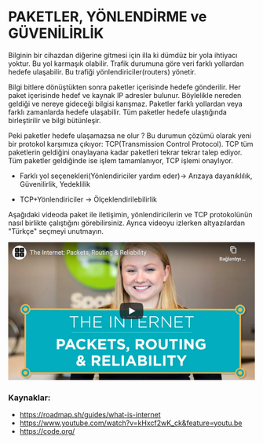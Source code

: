 # PAKETLER, YÖNLENDİRME ve GÜVENİLİRLİK

Bilginin bir cihazdan diğerine gitmesi için illa ki dümdüz bir yola ihtiyacı yoktur. Bu yol karmaşık olabilir. Trafik durumuna göre veri farklı yollardan hedefe ulaşabilir. Bu trafiği yönlendiriciler(routers) yönetir.

Bilgi bitlere dönüştükten sonra paketler içerisinde hedefe gönderilir. Her paket içerisinde hedef ve kaynak IP adresler bulunur. Böylelikle nereden geldiği ve nereye gideceği bilgisi karışmaz. Paketler farklı yollardan veya farklı zamanlarda hedefe ulaşabilir. Tüm paketler hedefe ulaştığında birleştirilir ve bilgi bütünleşir.

Peki paketler hedefe ulaşamazsa ne olur ? Bu durumun çözümü olarak yeni bir protokol karşımıza çıkıyor: TCP(Transmission Control Protocol). TCP tüm paketlerin geldiğini onaylayana kadar paketleri tekrar tekrar talep ediyor. Tüm paketler geldiğinde ise işlem tamamlanıyor, TCP işlemi onaylıyor.

* Farklı yol seçenekleri(Yönlendiriciler yardım eder)-> Arızaya dayanıklılık, Güvenilirlik, Yedeklilik

* TCP+Yönlendiriciler -> Ölçeklendirilebilirlik

Aşağıdaki videoda paket ile iletişimin, yönlendiricilerin ve TCP protokolünün nasıl birlikte çalıştığını görebilirsiniz. Ayrıca videoyu izlerken altyazılardan "Türkçe" seçmeyi unutmayın.

[![packets_routers_reliability](figures/packets_routing_reliability.PNG)](https://www.youtube.com/watch?v=AYdF7b3nMto&feature=emb_logo)



### Kaynaklar:
- https://roadmap.sh/guides/what-is-internet
- https://www.youtube.com/watch?v=kHxcf2wK_ck&feature=youtu.be
- https://code.org/

